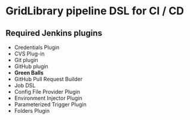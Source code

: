 # GridLibrary pipeline DSL for CI / CD
## Required Jenkins plugins
* Credentials Plugin
* CVS Plug-in
* Git plugin
* GitHub plugin
* **Green Balls**
* GitHub Pull Request Builder
* Job DSL
* Config File Provider Plugin
* Environment Injector Plugin
* Parameterized Trigger Plugin
* Folders Plugin

